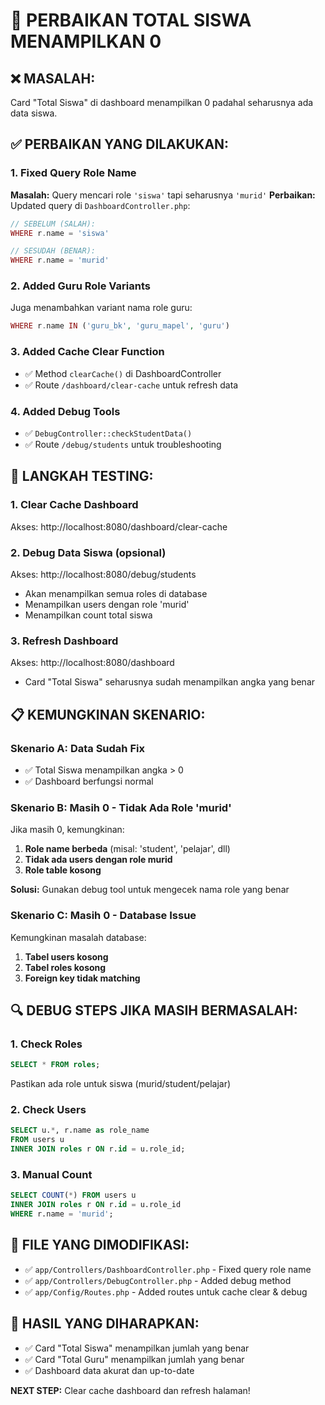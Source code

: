 # 🔧 PERBAIKAN TOTAL SISWA MENAMPILKAN 0

## ❌ MASALAH:
Card "Total Siswa" di dashboard menampilkan 0 padahal seharusnya ada data siswa.

## ✅ PERBAIKAN YANG DILAKUKAN:

### 1. **Fixed Query Role Name**
**Masalah:** Query mencari role `'siswa'` tapi seharusnya `'murid'`
**Perbaikan:** Updated query di `DashboardController.php`:

```php
// SEBELUM (SALAH):
WHERE r.name = 'siswa'

// SESUDAH (BENAR):
WHERE r.name = 'murid'
```

### 2. **Added Guru Role Variants**
Juga menambahkan variant nama role guru:
```php
WHERE r.name IN ('guru_bk', 'guru_mapel', 'guru')
```

### 3. **Added Cache Clear Function**
- ✅ Method `clearCache()` di DashboardController
- ✅ Route `/dashboard/clear-cache` untuk refresh data

### 4. **Added Debug Tools**
- ✅ `DebugController::checkStudentData()`
- ✅ Route `/debug/students` untuk troubleshooting

## 🚀 LANGKAH TESTING:

### **1. Clear Cache Dashboard**
Akses: http://localhost:8080/dashboard/clear-cache

### **2. Debug Data Siswa (opsional)**
Akses: http://localhost:8080/debug/students
- Akan menampilkan semua roles di database
- Menampilkan users dengan role 'murid'
- Menampilkan count total siswa

### **3. Refresh Dashboard**
Akses: http://localhost:8080/dashboard
- Card "Total Siswa" seharusnya sudah menampilkan angka yang benar

## 📋 KEMUNGKINAN SKENARIO:

### **Skenario A: Data Sudah Fix**
- ✅ Total Siswa menampilkan angka > 0
- ✅ Dashboard berfungsi normal

### **Skenario B: Masih 0 - Tidak Ada Role 'murid'**
Jika masih 0, kemungkinan:
1. **Role name berbeda** (misal: 'student', 'pelajar', dll)
2. **Tidak ada users dengan role murid**
3. **Role table kosong**

**Solusi:** Gunakan debug tool untuk mengecek nama role yang benar

### **Skenario C: Masih 0 - Database Issue**
Kemungkinan masalah database:
1. **Tabel users kosong**
2. **Tabel roles kosong** 
3. **Foreign key tidak matching**

## 🔍 DEBUG STEPS JIKA MASIH BERMASALAH:

### **1. Check Roles**
```sql
SELECT * FROM roles;
```
Pastikan ada role untuk siswa (murid/student/pelajar)

### **2. Check Users**
```sql
SELECT u.*, r.name as role_name 
FROM users u 
INNER JOIN roles r ON r.id = u.role_id;
```

### **3. Manual Count**
```sql
SELECT COUNT(*) FROM users u 
INNER JOIN roles r ON r.id = u.role_id 
WHERE r.name = 'murid';
```

## 📁 FILE YANG DIMODIFIKASI:
- ✅ `app/Controllers/DashboardController.php` - Fixed query role name
- ✅ `app/Controllers/DebugController.php` - Added debug method
- ✅ `app/Config/Routes.php` - Added routes untuk cache clear & debug

## 🎯 HASIL YANG DIHARAPKAN:
- ✅ Card "Total Siswa" menampilkan jumlah yang benar
- ✅ Card "Total Guru" menampilkan jumlah yang benar  
- ✅ Dashboard data akurat dan up-to-date

**NEXT STEP:** Clear cache dashboard dan refresh halaman!
